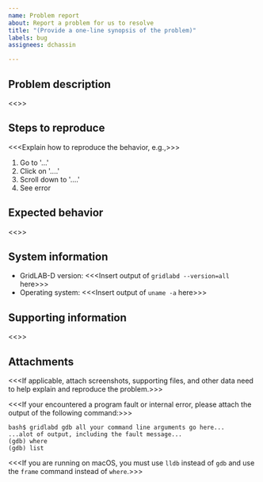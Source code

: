 ```yaml
---
name: Problem report
about: Report a problem for us to resolve
title: "(Provide a one-line synopsis of the problem)"
labels: bug
assignees: dchassin

---
```


## Problem description

<<<Write a clear and concise description of what the bug is.>>>

## Steps to reproduce

<<<Explain how to reproduce the behavior, e.g.,>>>
1. Go to '...'
2. Click on '....'
3. Scroll down to '....'
4. See error

## Expected behavior

<<<Provide a clear and concise description of what you expected to happen.>>>

## System information

* GridLAB-D version: <<<Insert output of `gridlabd --version=all` here>>>
* Operating system: <<<Insert output of `uname -a` here>>>

## Supporting information

<<<Add any other context about the problem here.>>>

## Attachments

<<<If applicable, attach screenshots, supporting files, and other data need to help explain and reproduce the problem.>>>

<<<If your encountered a program fault or internal error, please attach the output of the following command:>>>
~~~
bash$ gridlabd gdb all your command line arguments go here...
...alot of output, including the fault message...
(gdb) where
(gdb) list
~~~

<<<If you are running on macOS, you must use `lldb` instead of `gdb` and use the `frame` command instead of `where`.>>>
